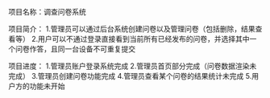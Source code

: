项目名称：调查问卷系统

项目简介：
1.管理员可以通过后台系统创建问卷以及管理问卷（包括删除，结果查看等）
2.用户可以不通过登录直接看到当前所有已经发布的问卷，并选择其中一个问卷作答，且同一台设备不可重复提交

项目进度：
1.管理员账户登录系统完成
2.管理员首页部分完成（问卷数据渲染未完成）
3.管理员创建问卷功能完成
4.管理员查看某个问卷的结果统计未完成
5.用户方的功能未开始
